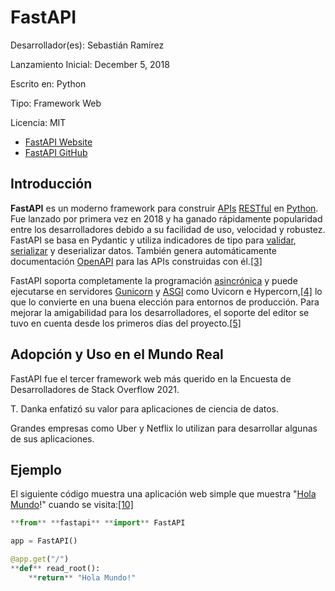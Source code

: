 # FastAPI

Desarrollador(es): Sebastián Ramírez

Lanzamiento Inicial: December 5, 2018

Escrito en: Python

Tipo: Framework Web

Licencia: MIT

- [FastAPI Website](https://fastapi.tiangolo.com/)
- [FastAPI GitHub](https://github.com/tiangolo/fastapi)

## Introducción

**FastAPI** es un moderno framework para construir [APIs](https://es.wikipedia.org/wiki/Interfaz_de_programaci%C3%B3n_de_aplicaciones) [RESTful](https://es.wikipedia.org/wiki/Transferencia_de_estado_representacional) en [Python](https://es.wikipedia.org/wiki/Python_(lenguaje_de_programaci%C3%B3n)). Fue lanzado por primera vez en 2018 y ha ganado rápidamente popularidad entre los desarrolladores debido a su facilidad de uso, velocidad y robustez. FastAPI se basa en Pydantic y utiliza indicadores de tipo para [validar](https://es.wikipedia.org/wiki/Validaci%C3%B3n_de_datos), [serializar](https://es.wikipedia.org/wiki/Serializaci%C3%B3n) y deserializar datos. También genera automáticamente documentación [OpenAPI](https://es.wikipedia.org/wiki/OpenAPI) para las APIs construidas con él.[[3]](https://es.wikipedia.org/wiki/FastAPI#cite_note-3)

FastAPI soporta completamente la programación [asincrónica](https://es.wikipedia.org/wiki/Programaci%C3%B3n_as%C3%ADncrona) y puede ejecutarse en servidores [Gunicorn](https://es.wikipedia.org/wiki/Gunicorn) y [ASGI](https://es.wikipedia.org/wiki/Interfaz_de_pasarela_del_servidor_as%C3%ADncrono) como Uvicorn e Hypercorn,[[4]](https://es.wikipedia.org/wiki/FastAPI#cite_note-4) lo que lo convierte en una buena elección para entornos de producción. Para mejorar la amigabilidad para los desarrolladores, el soporte del editor se tuvo en cuenta desde los primeros días del proyecto.[[5]](https://es.wikipedia.org/wiki/FastAPI#cite_note-5)

## Adopción y Uso en el Mundo Real

FastAPI fue el tercer framework web más querido en la Encuesta de Desarrolladores de Stack Overflow 2021.

T. Danka enfatizó su valor para aplicaciones de ciencia de datos.

Grandes empresas como Uber y Netflix lo utilizan para desarrollar algunas de sus aplicaciones.

## Ejemplo

El siguiente código muestra una aplicación web simple que muestra "[Hola Mundo](https://es.wikipedia.org/wiki/Hola_mundo)!" cuando se visita:[[10]](https://es.wikipedia.org/wiki/FastAPI#cite_note-10)

```python
**from** **fastapi** **import** FastAPI

app = FastAPI()

@app.get("/")
**def** read_root():
    **return** "Hola Mundo!"

```
